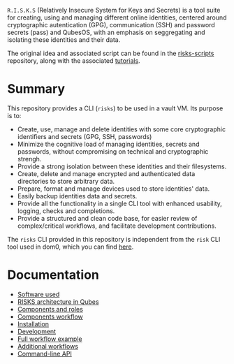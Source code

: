 
`R.I.S.K.S` (Relatively Insecure System for Keys and Secrets) is a tool suite for creating, using and managing
different online identities, centered around cryptographic autentication (GPG), communication (SSH) and password
secrets (pass) and QubesOS, with an emphasis on seggregating and isolating these identities and their data.

The original idea and associated script can be found in the [risks-scripts](https://github.com/19hundreds/risks-scripts) repository, along with the associated [tutorials](https://19hundreds.github.io/risks-workflow).

# Summary

This repository provides a CLI (`risks`) to be used in a vault VM. Its purpose is to:
- Create, use, manage and delete identities with some core cryptographic identifiers and secrets (GPG, SSH, passwords)
- Minimize the cognitive load of managing identities, secrets and passwords, without compromising on technical and cryptographic strengh.
- Provide a strong isolation between these identities and their filesystems.
- Create, delete and manage encrypted and authenticated data directories to store arbitrary data.
- Prepare, format and manage devices used to store identities' data. 
- Easily backup identities data and secrets.
- Provide all the functionality in a single CLI tool with enhanced usability, logging, checks and completions.
- Provide a structured and clean code base, for easier review of complex/critical workflows, and facilitate development contributions.

The `risks` CLI provided in this repository is independent from the `risk` CLI tool used in dom0, which you can find [here](https://github.com/wizardofhoms/risk).

# Documentation

* [Software used](https://github.wizardofhoms/risks/wiki/Software-Used)
* [RISKS architecture in Qubes](https://github.wizardofhoms/risks/wiki/RISKS-Architecture-In-Qubes)
* [Components and roles](https://github.wizardofhoms/risks/wiki/Components-And-Roles)
* [Components workflow](https://github.wizardofhoms/risks/wiki/Components-Workflow)
* [Installation](https://github.wizardofhoms/risks/wiki/Installation)
* [Development](/https://github.wizardofhoms/risks/wiki/Development)
* [Full workflow example](/https://github.wizardofhoms/risks/wiki/Full-Workflow-Example)
* [Additional workflows](/https://github.wizardofhoms/risks/wiki/Additional-Workflows)
* [Command-line API](/https://github.wizardofhoms/risks/wiki/Command-Line-API)
